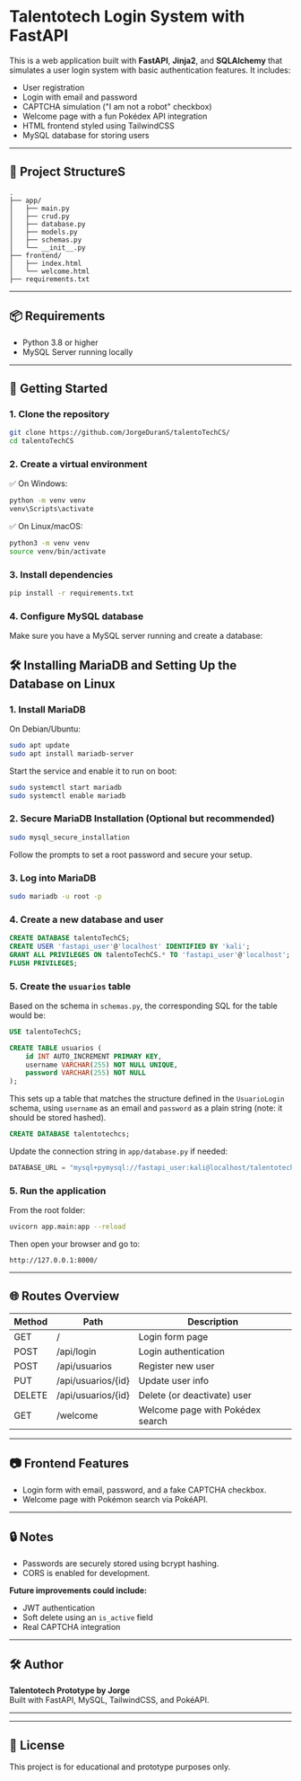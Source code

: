 # Talentotech Login System with FastAPI

This is a web application built with **FastAPI**, **Jinja2**, and **SQLAlchemy** that simulates a user login system with basic authentication features. It includes:

- User registration
- Login with email and password
- CAPTCHA simulation ("I am not a robot" checkbox)
- Welcome page with a fun Pokédex API integration
- HTML frontend styled using TailwindCSS
- MySQL database for storing users

---

## 🧩 Project StructureS

```
.
├── app/
│   ├── main.py
│   ├── crud.py
│   ├── database.py
│   ├── models.py
│   ├── schemas.py
│   └── __init__.py
├── frontend/
│   ├── index.html
│   └── welcome.html
├── requirements.txt
```

---

## 📦 Requirements

- Python 3.8 or higher
- MySQL Server running locally

---

## 🚀 Getting Started

### 1. Clone the repository

```bash
git clone https://github.com/JorgeDuranS/talentoTechCS/
cd talentoTechCS
```

### 2. Create a virtual environment

✅ On Windows:

```bash
python -m venv venv
venv\Scripts\activate
```

✅ On Linux/macOS:

```bash
python3 -m venv venv
source venv/bin/activate
```

### 3. Install dependencies

```bash
pip install -r requirements.txt
```

### 4. Configure MySQL database

Make sure you have a MySQL server running and create a database:

## 🛠️ Installing MariaDB and Setting Up the Database on Linux

### 1. Install MariaDB

On Debian/Ubuntu:

```bash
sudo apt update
sudo apt install mariadb-server
```

Start the service and enable it to run on boot:

```bash
sudo systemctl start mariadb
sudo systemctl enable mariadb
```

### 2. Secure MariaDB Installation (Optional but recommended)

```bash
sudo mysql_secure_installation
```

Follow the prompts to set a root password and secure your setup.

### 3. Log into MariaDB

```bash
sudo mariadb -u root -p
```

### 4. Create a new database and user

```sql
CREATE DATABASE talentoTechCS;
CREATE USER 'fastapi_user'@'localhost' IDENTIFIED BY 'kali';
GRANT ALL PRIVILEGES ON talentoTechCS.* TO 'fastapi_user'@'localhost';
FLUSH PRIVILEGES;
```

### 5. Create the `usuarios` table

Based on the schema in `schemas.py`, the corresponding SQL for the table would be:

```sql
USE talentoTechCS;

CREATE TABLE usuarios (
    id INT AUTO_INCREMENT PRIMARY KEY,
    username VARCHAR(255) NOT NULL UNIQUE,
    password VARCHAR(255) NOT NULL
);
```

This sets up a table that matches the structure defined in the `UsuarioLogin` schema, using `username` as an email and `password` as a plain string (note: it should be stored hashed).

```sql
CREATE DATABASE talentotechcs;
```

Update the connection string in `app/database.py` if needed:

```python
DATABASE_URL = "mysql+pymysql://fastapi_user:kali@localhost/talentotechcs"
```

### 5. Run the application

From the root folder:

```bash
uvicorn app.main:app --reload
```

Then open your browser and go to:

```
http://127.0.0.1:8000/
```

---

## 🌐 Routes Overview

| Method | Path                 | Description                     |
|--------|----------------------|---------------------------------|
| GET    | /                    | Login form page                 |
| POST   | /api/login           | Login authentication            |
| POST   | /api/usuarios        | Register new user               |
| PUT    | /api/usuarios/{id}   | Update user info                |
| DELETE | /api/usuarios/{id}   | Delete (or deactivate) user     |
| GET    | /welcome             | Welcome page with Pokédex search|

---

## 📷 Frontend Features

- Login form with email, password, and a fake CAPTCHA checkbox.
- Welcome page with Pokémon search via PokéAPI.

---

## 🔒 Notes

- Passwords are securely stored using bcrypt hashing.
- CORS is enabled for development.

**Future improvements could include:**

- JWT authentication
- Soft delete using an `is_active` field
- Real CAPTCHA integration

---

## 🛠️ Author

**Talentotech Prototype by Jorge**  
Built with FastAPI, MySQL, TailwindCSS, and PokéAPI.

---


---




## 🧪 License

This project is for educational and prototype purposes only.
